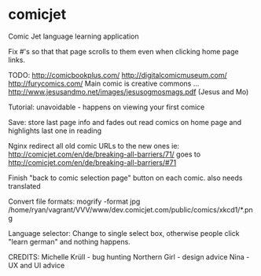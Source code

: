 # comicjet
Comic Jet language learning application

Fix #'s so that that page scrolls to them even when clicking home page links.


TODO:
http://comicbookplus.com/
http://digitalcomicmuseum.com/
http://furycomics.com/
Main comic is creative commons ... http://www.jesusandmo.net/images/jesusogmosmags.pdf (Jesus and Mo)

Tutorial:
	unavoidable - happens on viewing your first comice

Save:
	store last page info and fades out read comics on home page and highlights last one in reading

Nginx redirect all old comic URLs to the new ones
	ie: http://comicjet.com/en/de/breaking-all-barriers/71/ goes to http://comicjet.com/en/de/breaking-all-barriers/#71

Finish "back to comic selection page" button on each comic.
	also needs translated


Convert file formats:
mogrify -format jpg /home/ryan/vagrant/VVV/www/dev.comicjet.com/public/comics/xkcd1/*.png



Language selector:
	Change to single select box, otherwise people click "learn german" and nothing happens.



CREDITS:
Michelle Krüll - bug hunting
Northern Girl - design advice
Nina - UX and UI advice

